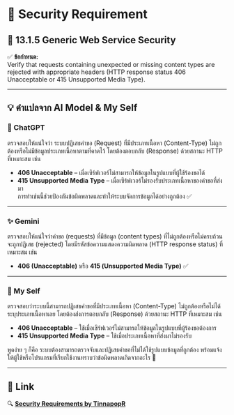 # 🔐 Security Requirement

## 📌 13.1.5 Generic Web Service Security

✅ **ข้อกำหนด:**  
Verify that requests containing unexpected or missing content types are rejected with appropriate headers (HTTP response status 406 Unacceptable or 415 Unsupported Media Type).

---

## 💡 คำแปลจาก AI Model & My Self

### 🤖 ChatGPT
ตรวจสอบให้แน่ใจว่า ระบบปฏิเสธคำขอ (Request) ที่มีประเภทเนื้อหา (Content-Type) ไม่ถูกต้องหรือไม่มีข้อมูลประเภทเนื้อหาตามที่คาดไว้ โดยต้องตอบกลับ (Response) ด้วยสถานะ HTTP ที่เหมาะสม เช่น  
- **406 Unacceptable** – เมื่อเซิร์ฟเวอร์ไม่สามารถให้ข้อมูลในรูปแบบที่ผู้ใช้ร้องขอได้  
- **415 Unsupported Media Type** – เมื่อเซิร์ฟเวอร์ไม่รองรับประเภทเนื้อหาของคำขอที่ส่งมา  
การทำเช่นนี้ช่วยป้องกันข้อผิดพลาดและทำให้ระบบจัดการข้อมูลได้อย่างถูกต้อง ✅

---

### ✨ Gemini
ตรวจสอบให้แน่ใจว่าคำขอ (requests) ที่มีข้อมูล (content types) ที่ไม่ถูกต้องหรือไม่ครบถ้วน จะถูกปฏิเสธ (rejected) โดยมีรหัสข้อความแสดงความผิดพลาด (HTTP response status) ที่เหมาะสม เช่น  
- **406 (Unacceptable)** หรือ **415 (Unsupported Media Type)** ✅

---

### 🧠 My Self
ตรวจสอบว่าระบบนี้สามารถปฏิเสธคำขอที่มีประเภทเนื้อหา (Content-Type) ไม่ถูกต้องหรือไม่ได้ระบุประเภทเนื้อหาเลย โดยต้องส่งการตอบกลับ (Response) ด้วยสถานะ HTTP ที่เหมาะสม เช่น  
- **406 Unacceptable** – ใช้เมื่อเซิร์ฟเวอร์ไม่สามารถให้ข้อมูลในรูปแบบที่ผู้ร้องขอต้องการ  
- **415 Unsupported Media Type** – ใช้เมื่อประเภทเนื้อหาที่ส่งมาไม่รองรับ  
  
พูดง่าย ๆ ก็คือ ระบบต้องสามารถตรวจจับและปฏิเสธคำขอที่ไม่ได้ใช้รูปแบบข้อมูลที่ถูกต้อง พร้อมแจ้งให้ผู้ใช้หรือโปรแกรมที่เรียกใช้งานทราบว่าข้อผิดพลาดเกิดจากอะไร 💯

---

## 🔗 Link
🔍 **[Security Requirements by TinnapopR](https://tinnapop-1728.github.io/security-requirement)**
